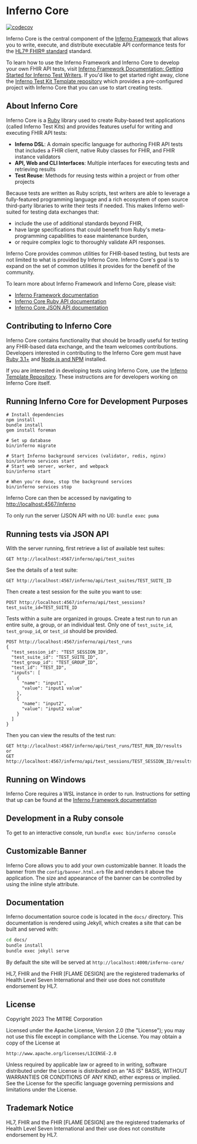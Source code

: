# Inferno Core
[![codecov](https://codecov.io/gh/inferno-framework/inferno-core/branch/main/graph/badge.svg?token=6NJTBHF82R)](https://codecov.io/gh/inferno-framework/inferno-core)

Inferno Core is the central component of the [Inferno
Framework](https://inferno-framework.github.io) that allows you to write,
execute, and distribute executable API conformance tests for the [HL7® FHIR®
standard](http://hl7.org/fhir/) standard.

To learn how to use the Inferno Framework and Inferno Core to develop your own
FHIR API tests, visit [Inferno Framework
Documentation: Getting Started for Inferno Test Writers](https://inferno-framework.github.io/inferno-core/getting-started.html#getting-started-for-inferno-test-writers).
If you'd like to get started right away, clone the [Inferno Test Kit Template
repository](https://github.com/inferno-framework/inferno-template) which
provides a pre-configured project with Inferno Core that you can use to
start creating tests.

## About Inferno Core
Inferno Core is a [Ruby](https://ruby-lang.org/) library used to create
Ruby-based test applications (called Inferno Test Kits) and provides features
useful for writing and executing FHIR API tests:

* **Inferno DSL**: A domain specific language for authoring FHIR API tests that
  includes a FHIR client, native Ruby classes for FHIR, and FHIR instance validators
* **API, Web and CLI Interfaces**: Multiple interfaces for executing tests and
  retrieving results
* **Test Reuse**: Methods for reusing tests within a project or from other projects

Because tests are written as Ruby scripts, test writers are able to leverage a
fully-featured programming language and a rich ecosystem of open source
third-party libraries to write their tests if needed.  This makes Inferno
well-suited for testing data exchanges that:

* include the use of additional standards beyond FHIR,
* have large specifications that could benefit from Ruby's meta-programming
  capabilities to ease maintenance burden,
* or require complex logic to thoroughly validate API responses.

Inferno Core provides common utilities for FHIR-based testing, but tests are not
limited to what is provided by Inferno Core.  Inferno Core's goal is to expand on
the set of common utilities it provides for the benefit of the community.

To learn more about Inferno Framework and Inferno Core, please visit:
- [Inferno Framework documentation](https://inferno-framework.github.io/inferno-core/)
- [Inferno Core Ruby API documentation](https://inferno-framework.github.io/inferno-core/docs)
- [Inferno Core JSON API documentation](https://inferno-framework.github.io/inferno-core/api-docs)

## Contributing to Inferno Core

Inferno Core contains functionality that should be broadly useful for testing
any FHIR-based data exchange, and the team welcomes contributions.  Developers
interested in contributing to the Inferno Core gem must have [Ruby
3.1+](https://www.ruby-lang.org/en/) and [Node.js and
NPM](https://www.npmjs.com/get-npm) installed.

If you are interested in developing tests using Inferno Core, use the [Inferno
Template Repository](https://github.com/inferno-framework/inferno-template).
These instructions are for developers working on Inferno Core itself.

## Running Inferno Core for Development Purposes
```
# Install dependencies
npm install
bundle install
gem install foreman

# Set up database
bin/inferno migrate

# Start Inferno background services (validator, redis, nginx)
bin/inferno services start
# Start web server, worker, and webpack
bin/inferno start

# When you're done, stop the background services
bin/inferno services stop
```

Inferno Core can then be accessed by navigating to
[http://localhost:4567/inferno](http://localhost:4567/inferno)

To only run the server (JSON API with no UI): `bundle exec puma`

## Running tests via JSON API
With the server running, first retrieve a list of available test suites:
```
GET http://localhost:4567/inferno/api/test_suites
```
See the details of a test suite:
```
GET http://localhost:4567/inferno/api/test_suites/TEST_SUITE_ID
```
Then create a test session for the suite you want to use:
```
POST http://localhost:4567/inferno/api/test_sessions?test_suite_id=TEST_SUITE_ID
```
Tests within a suite are organized in groups. Create a test run to run an entire
suite, a group, or an individual test. Only one of `test_suite_id`,
`test_group_id`, or `test_id` should be provided.
```
POST http://localhost:4567/inferno/api/test_runs
{
  "test_session_id": "TEST_SESSION_ID",
  "test_suite_id": "TEST_SUITE_ID",
  "test_group_id": "TEST_GROUP_ID",
  "test_id": "TEST_ID",
  "inputs": [
    {
      "name": "input1",
      "value": "input1 value"
    },
    {
      "name": "input2",
      "value": "input2 value"
    }
  ]
}
```
Then you can view the results of the test run:
```
GET http://localhost:4567/inferno/api/test_runs/TEST_RUN_ID/results
or
GET http://localhost:4567/inferno/api/test_sessions/TEST_SESSION_ID/results
```

## Running on Windows
Inferno Core requires a WSL instance in order to run.  Instructions for setting 
that up can be found at the [Inferno Framework documentation](https://inferno-framework.github.io/inferno-core/getting-started.html#development-with-ruby)

## Development in a Ruby console
To get to an interactive console, run `bundle exec bin/inferno console`

## Customizable Banner
Inferno Core allows you to add your own customizable banner. It loads the banner
from the `config/banner.html.erb` file and renders it above the application. The
size and appearance of the banner can be controlled by using the inline style
attribute.

## Documentation
Inferno documentation source code is located in the `docs/` directory. This
documentation is rendered using Jekyll, which creates a site that can be built
and served with:

```sh
cd docs/
bundle install
bundle exec jekyll serve
```
By default the site will be served at `http://localhost:4000/inferno-core/`

HL7, FHIR and the FHIR [FLAME DESIGN] are the registered trademarks of Health
Level Seven International and their use does not constitute endorsement by HL7.

## License
Copyright 2023 The MITRE Corporation

Licensed under the Apache License, Version 2.0 (the "License"); you may not use
this file except in compliance with the License. You may obtain a copy of the
License at
```
http://www.apache.org/licenses/LICENSE-2.0
```
Unless required by applicable law or agreed to in writing, software distributed
under the License is distributed on an "AS IS" BASIS, WITHOUT WARRANTIES OR
CONDITIONS OF ANY KIND, either express or implied. See the License for the
specific language governing permissions and limitations under the License.

## Trademark Notice

HL7, FHIR and the FHIR [FLAME DESIGN] are the registered trademarks of Health
Level Seven International and their use does not constitute endorsement by HL7.
